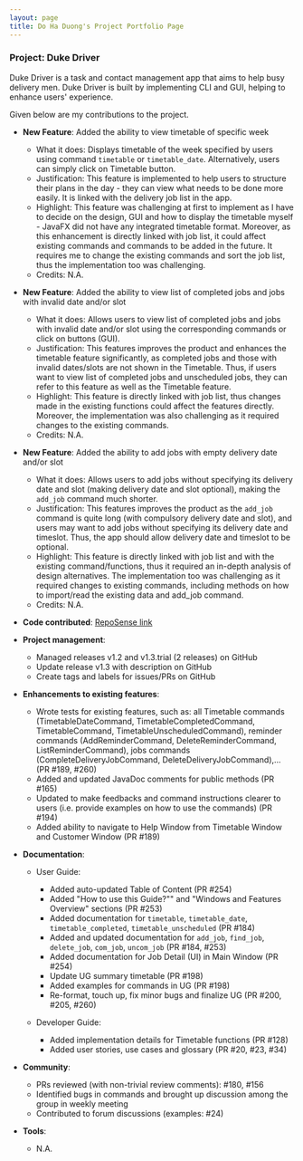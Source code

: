 ```yaml
---
layout: page
title: Do Ha Duong's Project Portfolio Page
---
```


### Project: Duke Driver

Duke Driver is a task and contact management app that aims to help busy delivery men. Duke Driver is built by implementing CLI and GUI, helping to enhance users' experience.

Given below are my contributions to the project.

* **New Feature**: Added the ability to view timetable of specific week
  * What it does: Displays timetable of the week specified by users using command `timetable` or `timetable_date`. Alternatively, users can simply click on Timetable button.
  * Justification: This feature is implemented to help users to structure their plans in the day - they can view what needs to be done more easily. It is linked with the delivery job list in the app.
  * Highlight: This feature was challenging at first to implement as I have to decide on the design, GUI and how to display the timetable myself - JavaFX did not have any integrated timetable format. Moreover, as this enhancement is directly linked with job list, it could affect existing commands and commands to be added in the future. It requires me to change the existing commands and sort the job list, thus the implementation too was challenging.
  * Credits: N.A.

* **New Feature**: Added the ability to view list of completed jobs and jobs with invalid date and/or slot
  * What it does: Allows users to view list of completed jobs and jobs with invalid date and/or slot using the corresponding commands or click on buttons (GUI).
  * Justification: This features improves the product and enhances the timetable feature significantly, as completed jobs and those with invalid dates/slots are not shown in the Timetable. Thus, if users want to view list of completed jobs and unscheduled jobs, they can refer to this feature as well as the Timetable feature.
  * Highlight: This feature is directly linked with job list, thus changes made in the existing functions could affect the features directly. Moreover, the implementation was also challenging as it required changes to the existing commands. 
  * Credits: N.A.

* **New Feature**: Added the ability to add jobs with empty delivery date and/or slot
    * What it does: Allows users to add jobs without specifying its delivery date and slot (making delivery date and slot optional), making the `add_job` command much shorter.
    * Justification: This features improves the product as the `add_job` command is quite long (with compulsory delivery date and slot), and users may want to add jobs without specifying its delivery date and timeslot. Thus, the app should allow delivery date and timeslot to be optional.
    * Highlight: This feature is directly linked with job list and with the existing command/functions, thus it required an in-depth analysis of design alternatives. The implementation too was challenging as it required changes to existing commands, including methods on how to import/read the existing data and add_job command.
    * Credits: N.A.



* **Code contributed**: [RepoSense link](https://nus-cs2103-ay2223s2.github.io/tp-dashboard/?search=dohaduong&breakdown=true)

* **Project management**:
    * Managed releases v1.2 and v1.3.trial (2 releases) on GitHub
    * Update release v1.3 with description on GitHub
    * Create tags and labels for issues/PRs on GitHub

* **Enhancements to existing features**:
    * Wrote tests for existing features, such as: all Timetable commands (TimetableDateCommand, TimetableCompletedCommand, TimetableCommand, TimetableUnscheduledCommand), reminder commands (AddReminderCommand, DeleteReminderCommand, ListReminderCommand), jobs commands (CompleteDeliveryJobCommand, DeleteDeliveryJobCommand),... (PR #189, #260)
    * Added and updated JavaDoc comments for public methods (PR #165)
    * Updated to make feedbacks and command instructions clearer to users (i.e. provide examples on how to use the commands) (PR #194)
    * Added ability to navigate to Help Window from Timetable Window and Customer Window (PR #189)

* **Documentation**:
    * User Guide:
        * Added auto-updated Table of Content (PR #254)
        * Added "How to use this Guide?"" and "Windows and Features Overview" sections (PR #253)
        * Added documentation for `timetable`, `timetable_date`, `timetable_completed`, `timetable_unscheduled` (PR #184)
        * Added and updated documentation for `add_job`, `find_job`, `delete_job`, `com_job`, `uncom_job` (PR #184, #253)
        * Added documentation for Job Detail (UI) in Main Window (PR #254)
        * Update UG summary timetable (PR #198)
        * Added examples for commands in UG (PR #198)
        * Re-format, touch up, fix minor bugs and finalize UG (PR #200, #205, #260)
      
    * Developer Guide:
        * Added implementation details for Timetable functions (PR #128)
        * Added user stories, use cases and glossary (PR #20, #23, #34)

* **Community**:
    * PRs reviewed (with non-trivial review comments): #180, #156 
    * Identified bugs in commands and brought up discussion among the group in weekly meeting
    * Contributed to forum discussions (examples: #24)

* **Tools**:
   * N.A.


